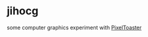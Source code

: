 # jihocg
some computer graphics experiment with [PixelToaster](https://github.com/thedmd/pixeltoaster)
